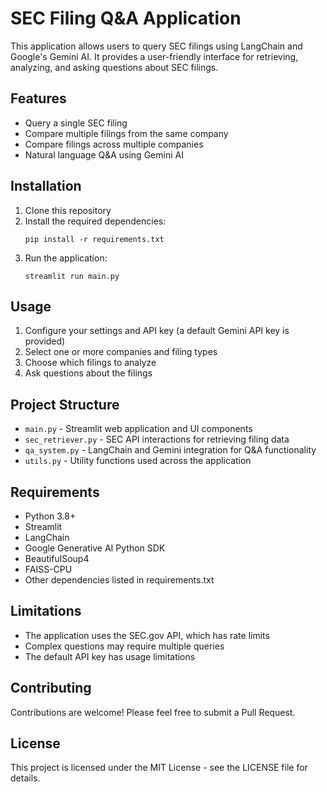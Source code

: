 # SEC Filing Q&A Application

This application allows users to query SEC filings using LangChain and Google's Gemini AI. It provides a user-friendly interface for retrieving, analyzing, and asking questions about SEC filings.

## Features

- Query a single SEC filing
- Compare multiple filings from the same company
- Compare filings across multiple companies
- Natural language Q&A using Gemini AI

## Installation

1. Clone this repository
2. Install the required dependencies:
   ```
   pip install -r requirements.txt
   ```
3. Run the application:
   ```
   streamlit run main.py
   ```

## Usage

1. Configure your settings and API key (a default Gemini API key is provided)
2. Select one or more companies and filing types
3. Choose which filings to analyze
4. Ask questions about the filings

## Project Structure

- `main.py` - Streamlit web application and UI components
- `sec_retriever.py` - SEC API interactions for retrieving filing data
- `qa_system.py` - LangChain and Gemini integration for Q&A functionality
- `utils.py` - Utility functions used across the application

## Requirements

- Python 3.8+
- Streamlit
- LangChain
- Google Generative AI Python SDK
- BeautifulSoup4
- FAISS-CPU
- Other dependencies listed in requirements.txt

## Limitations

- The application uses the SEC.gov API, which has rate limits
- Complex questions may require multiple queries
- The default API key has usage limitations

## Contributing

Contributions are welcome! Please feel free to submit a Pull Request.

## License

This project is licensed under the MIT License - see the LICENSE file for details.